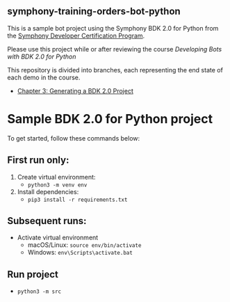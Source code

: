 ## symphony-training-orders-bot-python

This is a sample bot project using the Symphony BDK 2.0 for Python from the [Symphony Developer Certification Program](https://learn.symphony.com).

Please use this project while or after reviewing the course *Developing Bots with BDK 2.0 for Python*

This repository is divided into branches, each representing the end state of each demo in the course.
* [Chapter 3: Generating a BDK 2.0 Project](https://github.com/SymphonyPlatformSolutions/symphony-training-orders-bot/tree/chapter-3)


# Sample BDK 2.0 for Python project
To get started, follow these commands below:

## First run only:
1. Create virtual environment:
    - `python3 -m venv env`
2. Install dependencies:
    - `pip3 install -r requirements.txt`

## Subsequent runs:
- Activate virtual environment
    - macOS/Linux: `source env/bin/activate`
    - Windows: `env\Scripts\activate.bat`

## Run project
- `python3 -m src`
